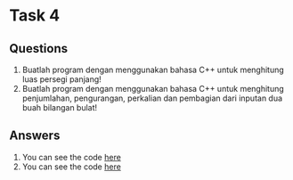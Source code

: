 # Task 4

## Questions

1. Buatlah program dengan menggunakan bahasa C++ untuk menghitung luas persegi panjang!
2. Buatlah program dengan menggunakan bahasa C++ untuk menghitung penjumlahan, pengurangan, perkalian dan pembagian dari inputan dua buah bilangan bulat!

## Answers

1. You can see the code [here](./area.cpp)
2. You can see the code [here](./arithmetic.cpp)
